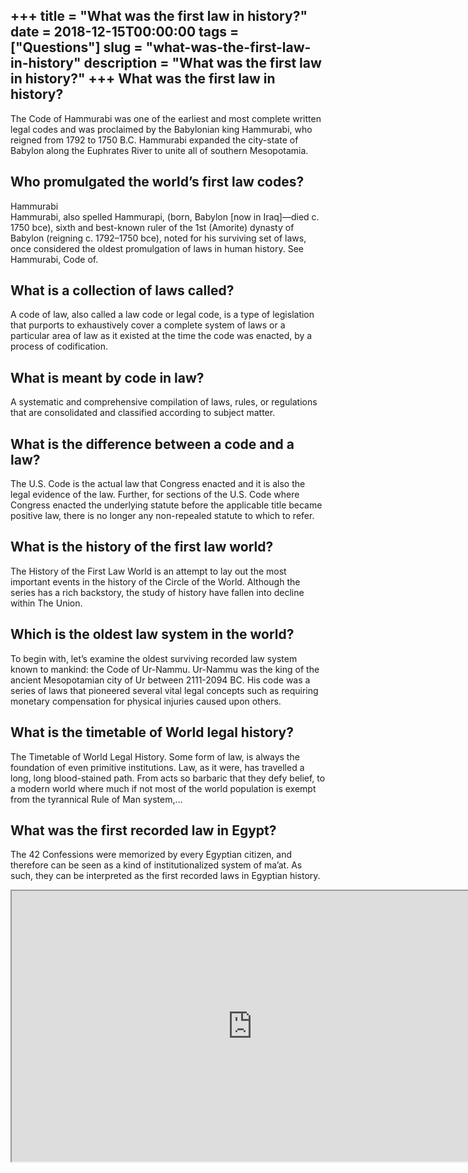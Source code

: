 +++
title = "What was the first law in history?"
date = 2018-12-15T00:00:00
tags = ["Questions"]
slug = "what-was-the-first-law-in-history"
description = "What was the first law in history?"
+++
What was the first law in history?
----------------------------------

The Code of Hammurabi was one of the earliest and most complete written legal codes and was proclaimed by the Babylonian king Hammurabi, who reigned from 1792 to 1750 B.C. Hammurabi expanded the city-state of Babylon along the Euphrates River to unite all of southern Mesopotamia.

Who promulgated the world’s first law codes?
--------------------------------------------

Hammurabi  
Hammurabi, also spelled Hammurapi, (born, Babylon \[now in Iraq\]—died c. 1750 bce), sixth and best-known ruler of the 1st (Amorite) dynasty of Babylon (reigning c. 1792–1750 bce), noted for his surviving set of laws, once considered the oldest promulgation of laws in human history. See Hammurabi, Code of.

What is a collection of laws called?
------------------------------------

A code of law, also called a law code or legal code, is a type of legislation that purports to exhaustively cover a complete system of laws or a particular area of law as it existed at the time the code was enacted, by a process of codification.

What is meant by code in law?
-----------------------------

A systematic and comprehensive compilation of laws, rules, or regulations that are consolidated and classified according to subject matter.

What is the difference between a code and a law?
------------------------------------------------

The U.S. Code is the actual law that Congress enacted and it is also the legal evidence of the law. Further, for sections of the U.S. Code where Congress enacted the underlying statute before the applicable title became positive law, there is no longer any non-repealed statute to which to refer.

What is the history of the first law world?
-------------------------------------------

The History of the First Law World is an attempt to lay out the most important events in the history of the Circle of the World. Although the series has a rich backstory, the study of history have fallen into decline within The Union.

Which is the oldest law system in the world?
--------------------------------------------

To begin with, let’s examine the oldest surviving recorded law system known to mankind: the Code of Ur-Nammu. Ur-Nammu was the king of the ancient Mesopotamian city of Ur between 2111-2094 BC. His code was a series of laws that pioneered several vital legal concepts such as requiring monetary compensation for physical injuries caused upon others.

What is the timetable of World legal history?
---------------------------------------------

The Timetable of World Legal History. Some form of law, is always the foundation of even primitive institutions. Law, as it were, has travelled a long, long blood-stained path. From acts so barbaric that they defy belief, to a modern world where much if not most of the world population is exempt from the tyrannical Rule of Man system,…

What was the first recorded law in Egypt?
-----------------------------------------

The 42 Confessions were memorized by every Egyptian citizen, and therefore can be seen as a kind of institutionalized system of ma’at. As such, they can be interpreted as the first recorded laws in Egyptian history.

<iframe allow="accelerometer; autoplay; clipboard-write; encrypted-media; gyroscope; picture-in-picture" allowfullscreen="" class="__youtube_prefs__  epyt-is-override  no-lazyload" data-no-lazy="1" data-origheight="433" data-origwidth="770" data-skipgform_ajax_framebjll="" height="433" id="_ytid_79298" loading="lazy" src="https://www.youtube.com/embed/IPo6e4GT-co?enablejsapi=1&autoplay=0&cc_load_policy=0&cc_lang_pref=&iv_load_policy=1&loop=0&modestbranding=0&rel=1&fs=1&playsinline=0&autohide=2&theme=dark&color=red&controls=1&" title="YouTube player" width="770"></iframe>